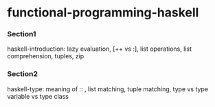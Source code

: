 # functional-programming-haskell

### Section1
haskell-introduction: lazy evaluation, [++ vs :], list operations, list comprehension, tuples, zip

### Section2
haskell-type: meaning of :: , list matching, tuple matching, type vs type variable vs type class
